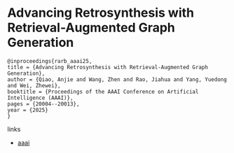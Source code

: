# Advancing Retrosynthesis with Retrieval-Augmented Graph Generation

```
@inproceedings{rarb_aaai25,
title = {Advancing Retrosynthesis with Retrieval-Augmented Graph Generation},
author = {Qiao, Anjie and Wang, Zhen and Rao, Jiahua and Yang, Yuedong and Wei, Zhewei},
booktitle = {Proceedings of the AAAI Conference on Artificial Intelligence (AAAI)},
pages = {20004--20013},
year = {2025}
}
```

links
- [aaai](https://ojs.aaai.org/index.php/AAAI/article/view/34203)

